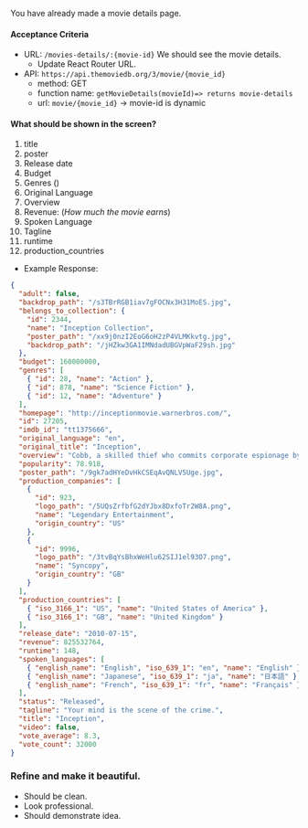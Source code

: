 
You have already made a movie details page.

#### Acceptance Criteria
- URL: `/movies-details/:{movie-id}` We should see the movie details.
	- Update React Router URL.
- API: `https://api.themoviedb.org/3/movie/{movie_id}`
	-  method: GET
	- function name: `getMovieDetails(movieId)=> returns movie-details`
	- url: `movie/{movie_id}` -> movie-id is dynamic

#### What should be shown in the screen?
1. title
2. poster
3. Release date
4. Budget 
5. Genres ()
6. Original Language
7. Overview
8. Revenue: (*How much the movie earns*)
9. Spoken Language
10. Tagline
11. runtime
12. production_countries


- Example Response:
```json
{
  "adult": false,
  "backdrop_path": "/s3TBrRGB1iav7gFOCNx3H31MoES.jpg",
  "belongs_to_collection": {
    "id": 2344,
    "name": "Inception Collection",
    "poster_path": "/xx9j0nzI2EoG6oH2zP4VLMKkvtg.jpg",
    "backdrop_path": "/jHZkw3GA1IMNdadUBGVpWaF29sh.jpg"
  },
  "budget": 160000000,
  "genres": [
    { "id": 28, "name": "Action" },
    { "id": 878, "name": "Science Fiction" },
    { "id": 12, "name": "Adventure" }
  ],
  "homepage": "http://inceptionmovie.warnerbros.com/",
  "id": 27205,
  "imdb_id": "tt1375666",
  "original_language": "en",
  "original_title": "Inception",
  "overview": "Cobb, a skilled thief who commits corporate espionage by infiltrating the subconscious of his targets...",
  "popularity": 78.918,
  "poster_path": "/9gk7adHYeDvHkCSEqAvQNLV5Uge.jpg",
  "production_companies": [
    {
      "id": 923,
      "logo_path": "/5UQsZrfbfG2dYJbx8DxfoTr2W8A.png",
      "name": "Legendary Entertainment",
      "origin_country": "US"
    },
    {
      "id": 9996,
      "logo_path": "/3tvBqYsBhxWeHlu62SIJ1el93O7.png",
      "name": "Syncopy",
      "origin_country": "GB"
    }
  ],
  "production_countries": [
    { "iso_3166_1": "US", "name": "United States of America" },
    { "iso_3166_1": "GB", "name": "United Kingdom" }
  ],
  "release_date": "2010-07-15",
  "revenue": 825532764,
  "runtime": 148,
  "spoken_languages": [
    { "english_name": "English", "iso_639_1": "en", "name": "English" },
    { "english_name": "Japanese", "iso_639_1": "ja", "name": "日本語" },
    { "english_name": "French", "iso_639_1": "fr", "name": "Français" }
  ],
  "status": "Released",
  "tagline": "Your mind is the scene of the crime.",
  "title": "Inception",
  "video": false,
  "vote_average": 8.3,
  "vote_count": 32000
}
```



### Refine and make it beautiful.
- Should be clean.
- Look professional.
- Should demonstrate idea. 